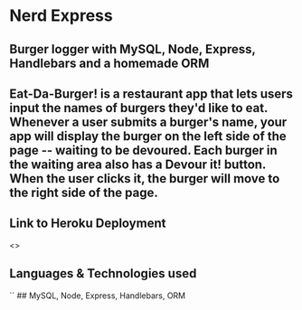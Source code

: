 # Nerd Express
## Burger logger with MySQL, Node, Express, Handlebars and a homemade ORM
## Eat-Da-Burger! is a restaurant app that lets users input the names of burgers they'd like to eat. Whenever a user submits a burger's name, your app will display the burger on the left side of the page -- waiting to be devoured. Each burger in the waiting area also has a Devour it! button. When the user clicks it, the burger will move to the right side of the page.


## Link to Heroku Deployment
<>

  
## Languages & Technologies used
`` ## MySQL, Node, Express, Handlebars, ORM
